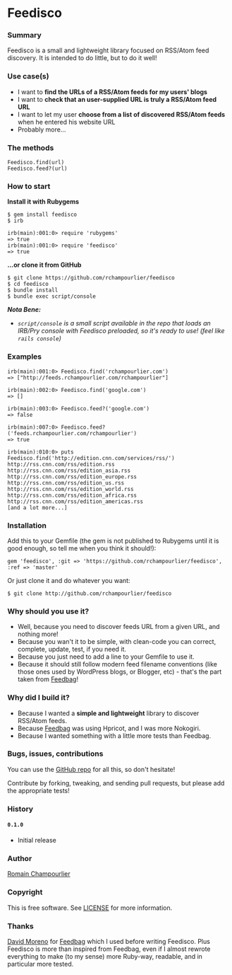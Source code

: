 # Feedisco

### Summary

Feedisco is a small and lightweight library focused on RSS/Atom feed discovery. It is intended to do little, but to do it well!

### Use case(s)

* I want to **find the URLs of a RSS/Atom feeds for my users' blogs**
* I want to **check that an user-supplied URL is truly a RSS/Atom feed URL**
* I want to let my user **choose from a list of discovered RSS/Atom feeds** when he entered his website URL
* Probably more...

### The methods

```
Feedisco.find(url)
Feedisco.feed?(url)
```

### How to start

**Install it with Rubygems**

```
$ gem install feedisco
$ irb

irb(main):001:0> require 'rubygems'
=> true
irb(main):001:0> require 'feedisco'
=> true
```

**...or clone it from GitHub**

```
$ git clone https://github.com/rchampourlier/feedisco
$ cd feedisco
$ bundle install
$ bundle exec script/console
```

_**Nota Bene:**_

* _`script/console` is a small script available in the repo that loads an IRB/Pry console with Feedisco preloaded, so it's ready to use! (feel like `rails console`)_

### Examples

```
irb(main):001:0> Feedisco.find('rchampourlier.com')
=> ["http://feeds.rchampourlier.com/rchampourlier"]

irb(main):002:0> Feedisco.find('google.com')
=> []

irb(main):003:0> Feedisco.feed?('google.com')
=> false

irb(main):007:0> Feedisco.feed?('feeds.rchampourlier.com/rchampourlier')
=> true

irb(main):010:0> puts Feedisco.find('http://edition.cnn.com/services/rss/')
http://rss.cnn.com/rss/edition.rss
http://rss.cnn.com/rss/edition_asia.rss
http://rss.cnn.com/rss/edition_europe.rss
http://rss.cnn.com/rss/edition_us.rss
http://rss.cnn.com/rss/edition_world.rss
http://rss.cnn.com/rss/edition_africa.rss
http://rss.cnn.com/rss/edition_americas.rss
[and a lot more...]
```

### Installation

Add this to your Gemfile (the gem is not published to Rubygems until it is good enough, so tell me when you think it should!):

```
gem 'feedisco', :git => 'https://github.com/rchampourlier/feedisco', :ref => 'master'
```

Or just clone it and do whatever you want:

```
$ git clone http://github.com/rchampourlier/feedisco
```


### Why should you use it?

* Well, because you need to discover feeds URL from a given URL, and nothing more!
* Because you wan't it to be simple, with clean-code you can correct, complete, update, test, if you need it.
* Because you just need to add a line to your Gemfile to use it.
* Because it should still follow modern feed filename conventions (like those ones used by WordPress blogs, or Blogger, etc) - that's the part taken from [Feedbag](https://github.com/damog/feedbag)!

### Why did I build it?

* Because I wanted a **simple and lightweight** library to discover RSS/Atom feeds.
* Because [Feedbag](https://github.com/damog/feedbag) was using Hpricot, and I was more Nokogiri.
* Because I wanted something with a little more tests than Feedbag.

### Bugs, issues, contributions

You can use the [GitHub repo](https://github.com/rchampourlier/feedisco) for all this, so don't hesitate!

Contribute by forking, tweaking, and sending pull requests, but please add the appropriate tests!

### History

#### `0.1.0`

* Initial release

### Author

[Romain Champourlier](http://softr.li)

### Copyright

This is free software. See [LICENSE](http://github.com/rchampourlier/feedisco/master/LICENSE) for more information.

### Thanks

[David Moreno](http://damog.net/) for [Feedbag](https://github.com/damog/feedbag) which I used before writing Feedisco. Plus Feedisco is more than inspired from Feedbag, even if I almost rewrote everything to make (to my sense) more Ruby-way, readable, and in particular more tested.